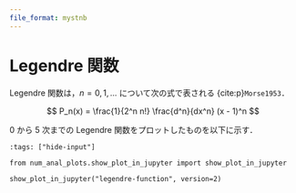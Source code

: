 ```yaml
---
file_format: mystnb
---
```


# Legendre 関数

Legendre 関数は，$n=0,1,\ldots$ について次の式で表される
{cite:p}`Morse1953`．

$$
P_n(x) = \frac{1}{2^n n!} \frac{d^n}{dx^n} (x - 1)^n
$$

0 から 5 次までの Legendre 関数をプロットしたものを以下に示す．

```{code-cell}
:tags: ["hide-input"]

from num_anal_plots.show_plot_in_jupyter import show_plot_in_jupyter

show_plot_in_jupyter("legendre-function", version=2)
```
